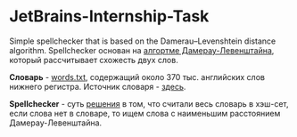 # JetBrains-Internship-Task
Simple spellchecker that is based on the Damerau–Levenshtein distance algorithm.
Spellchecker основан на [алгортме Дамерау-Левенштайна](https://ru.wikipedia.org/wiki/Расстояние_Дамерау_—_Левенштейна),
который рассчитывает схожесть двух слов.

**Словарь** - [words.txt](https://github.com/LeoSvalov/JetBrains-Internship-Task/blob/master/words.txt), содержащий около 370 тыс. английских
слов нижнего регистра. Источник словаря - [здесь](https://github.com/dwyl/english-words).

**Spellchecker** - суть [решения](https://github.com/LeoSvalov/JetBrains-Internship-Task/blob/master/Main.java) в том, что считали весь словарь в хэш-сет, если слова нет в словаре, то ищем слова с наименьшим расстоянием Дамерау-Левенштайна.
